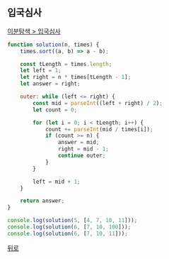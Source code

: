 ## 입국심사

[이분탐색 > 입국심사](https://programmers.co.kr/learn/courses/30/lessons/43238)

``` js
function solution(n, times) {
    times.sort((a, b) => a - b);

    const tLength = times.length;
    let left = 1;
    let right = n * times[tLength - 1];
    let answer = right;

    outer: while (left <= right) {
        const mid = parseInt((left + right) / 2);
        let count = 0;

        for (let i = 0; i < tLength; i++) {
            count += parseInt(mid / times[i]);
            if (count >= n) {
                answer = mid;
                right = mid - 1;
                continue outer;
            }
        }

        left = mid + 1;
    }

    return answer;
}

console.log(solution(5, [4, 7, 10, 11]));
console.log(solution(6, [7, 10, 100]));
console.log(solution(6, [7, 10, 11]));
```

[뒤로](https://github.com/SeongYongLee/TIL/tree/main/Algorithm/Programmers)